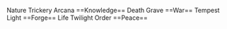 Nature
Trickery
Arcana
==Knowledge==
Death
Grave
==War==
Tempest
Light
==Forge==
Life
Twilight
Order
==Peace==
